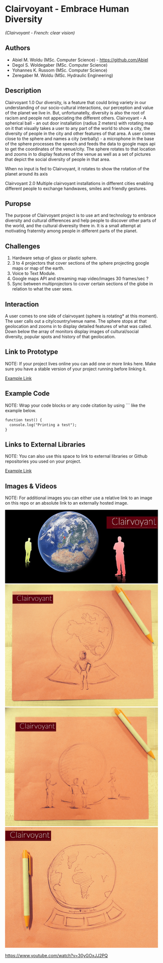 # Clairvoyant - Embrace Human Diversity
*(Clairvoyant - French: clear vision)*

## Authors
- Abiel M. Woldu      (MSc. Computer Science) - https://github.com/Abiel
- Degol S. Woldegaber (MSc. Computer Science)
- Yohannes K. Russom  (MSc. Computer Science)
- Zeregaber M. Woldu  (MSc. Hydraulic Engineering)

## Description
Clairvoyant 1.0
Our diversity, is a feature that could bring variety in our understanding of our socio-cultural interactions, our perception and value of the planet we live in. But, unfortunatelly, diversity is also the root of racism and people not appeciating the different others.
Clairvoyant - A spherical ball - an out door installation (radius 2 meters) with rotating map on it that visually takes a user to any part of the world to show a city, the diversity of people in the city and other features of that area.
A user comes close to the sphere and names a city (verbally) - a microphone in the base of the sphere processes the speech and feeds the data to google maps api to get the coordinates of the venue/city. The sphere rotates to that location and zooms in to display features of the venue as well as a set of pictures that depict the social diversity of people in that area.

When no input is fed to Clairvoyant, it rotates to show the rotation of the planet around its axis

Clairvoyant 2.0 
Multiple clairvoyant installations in different cities enabling different people to exchange handwaves, smiles and friendly gestures.


## Puropse
The purpose of Clairvoyant project is to use art and technology to embrace diversity and cultural differences and help people to discover other parts of the world, and the cultural diveresity there in. It is a small attempt at motivating fraternity among people in different parts of the planet.

## Challenges
1. Hardware setup of glass or plastic sphere.
2. 3 to 4 projectors that cover sections of the sphere projecting google maps or map of the earth.
3. Voice to Text Module.
4. Google maps API and streaming map video/images 30 frames/sec ?
5. Sync between multiprojectors to cover certain sections of the globe in relation to what the user sees.


## Interaction
A user comes to one side of clairvoyant (sphere is rotating* at this moment). The user calls out a city/country/venue name. The sphere stops at that geolocation and zooms in to display detailed features of what was called. Down below  the array of monitors display images of cultural/social diversity, popular spots and history of that geolocation.


## Link to Prototype
NOTE: If your project lives online you can add one or more links here. Make sure you have a stable version of your project running before linking it.

[Example Link](http://www.google.com "Example Link")

## Example Code
NOTE: Wrap your code blocks or any code citation by using ``` like the example below.
```
function test() {
  console.log("Printing a test");
}
```
## Links to External Libraries
 NOTE: You can also use this space to link to external libraries or Github repositories you used on your project.

[Example Link](http://www.google.com "Example Link")

## Images & Videos
NOTE: For additional images you can either use a relative link to an image on this repo or an absolute link to an externally hosted image.

![Example Image](project_images/cover.jpg?raw=true "Example Image")
![Example Image](project_images/photo3.JPG?raw=true "Example Image")
![Example Image](project_images/photo2.JPG?raw=true "Example Image")
![Example Image](project_images/photo1.JPG?raw=true "Example Image")

https://www.youtube.com/watch?v=30yGOxJJ2PQ
